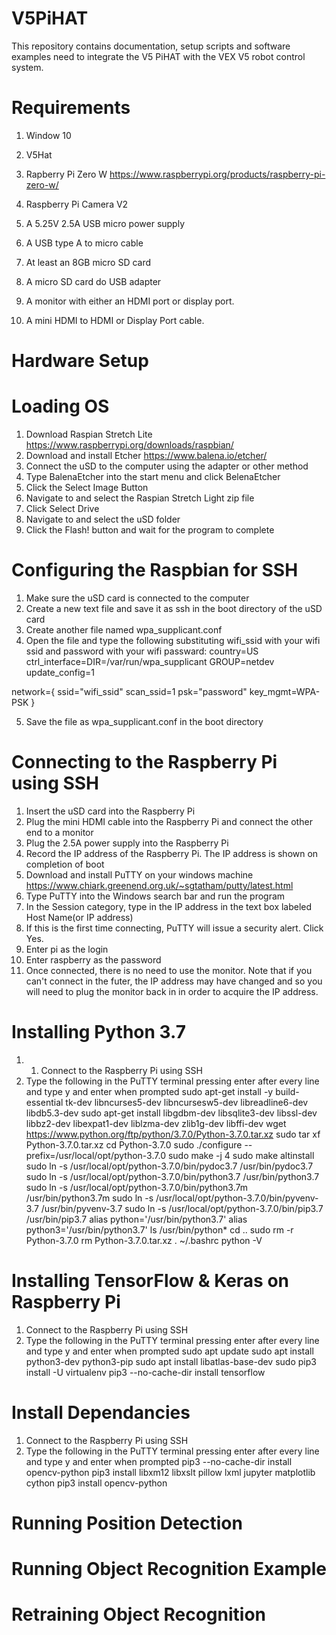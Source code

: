 # V5PiHAT
This repository contains documentation, setup scripts and software examples need to integrate the V5 PiHAT with the VEX V5 robot control system.

# Requirements
1. Window 10
2. V5Hat
3. Rapberry Pi Zero W
   https://www.raspberrypi.org/products/raspberry-pi-zero-w/
4. Raspberry Pi Camera V2
   
5. A 5.25V 2.5A USB micro power supply
6. A USB type A to micro cable
7. At least an 8GB micro SD card
8. A micro SD card do USB adapter
9. A monitor with either an HDMI port or display port.
10. A mini HDMI to HDMI or Display Port cable.
# Hardware Setup

# Loading OS
1. Download Raspian Stretch Lite https://www.raspberrypi.org/downloads/raspbian/
2. Download and install Etcher https://www.balena.io/etcher/
3. Connect the uSD to the computer using the adapter or other method
4. Type BalenaEtcher into the start menu and click BelenaEtcher
5. Click the Select Image Button
6. Navigate to and select the Raspian Stretch Light zip file
7. Click Select Drive
8. Navigate to and select the uSD folder
9. Click the Flash! button and wait for the program to complete

# Configuring the Raspbian for SSH
1. Make sure the uSD card is connected to the computer
2. Create a new text file and save it as ssh in the boot directory of the uSD card
3. Create another file named wpa_supplicant.conf
4. Open the file and type the following substituting wifi_ssid with your wifi ssid and password with your wifi passward:
country=US
ctrl_interface=DIR=/var/run/wpa_supplicant GROUP=netdev
update_config=1

network={
   ssid="wifi_ssid"
   scan_ssid=1
   psk="password"
   key_mgmt=WPA-PSK
   }

5. Save the file  as wpa_supplicant.conf in the boot directory

# Connecting to the Raspberry Pi using SSH
1. Insert the uSD card into the Raspberry Pi
2. Plug the mini HDMI cable into the Raspberry Pi and connect the other end to a monitor
3. Plug the 2.5A power supply into the Raspberry Pi
4. Record the IP address of the Raspberry Pi. The IP address is shown on completion of boot
5. Download and install PuTTY on your windows machine https://www.chiark.greenend.org.uk/~sgtatham/putty/latest.html
6. Type PuTTY into the Windows search bar and run the program
7. In the Session category, type in the IP address in the text box labeled Host Name(or IP address)
8. If this is the first time connecting, PuTTY will issue a security alert. Click Yes.
9. Enter pi as the login
10. Enter raspberry as the password
11. Once connected, there is no need to use the monitor. Note that if you can't connect in the futer, the IP address may have changed and so you will need to plug the monitor back in in order to acquire the IP address.

# Installing Python 3.7
1. 1. Connect to the Raspberry Pi using SSH
2. Type the following in the PuTTY terminal pressing enter after every line and type y and enter when prompted
      sudo apt-get install -y build-essential tk-dev libncurses5-dev libncursesw5-dev libreadline6-dev libdb5.3-dev
      sudo apt-get install libgdbm-dev libsqlite3-dev libssl-dev libbz2-dev libexpat1-dev liblzma-dev zlib1g-dev libffi-dev
      wget https://www.python.org/ftp/python/3.7.0/Python-3.7.0.tar.xz
      sudo tar xf Python-3.7.0.tar.xz
      cd Python-3.7.0
      sudo ./configure --prefix=/usr/local/opt/python-3.7.0
      sudo make -j 4
      sudo make altinstall
      sudo ln -s /usr/local/opt/python-3.7.0/bin/pydoc3.7 /usr/bin/pydoc3.7
      sudo ln -s /usr/local/opt/python-3.7.0/bin/python3.7 /usr/bin/python3.7
      sudo ln -s /usr/local/opt/python-3.7.0/bin/python3.7m /usr/bin/python3.7m
      sudo ln -s /usr/local/opt/python-3.7.0/bin/pyvenv-3.7 /usr/bin/pyvenv-3.7
      sudo ln -s /usr/local/opt/python-3.7.0/bin/pip3.7 /usr/bin/pip3.7
      alias python='/usr/bin/python3.7'
      alias python3='/usr/bin/python3.7'
      ls /usr/bin/python*
      cd ..
      sudo rm -r Python-3.7.0
      rm Python-3.7.0.tar.xz
      . ~/.bashrc
      python -V
      
# Installing TensorFlow & Keras on Raspberry Pi
1. Connect to the Raspberry Pi using SSH
2. Type the following in the PuTTY terminal pressing enter after every line and type y and enter when prompted
      sudo apt update
      sudo apt install python3-dev python3-pip
      sudo apt install libatlas-base-dev
      sudo pip3 install -U virtualenv
      pip3 --no-cache-dir install tensorflow
# Install Dependancies
1. Connect to the Raspberry Pi using SSH
2. Type the following in the PuTTY terminal pressing enter after every line and type y and enter when prompted
      pip3 --no-cache-dir install opencv-python
      pip3 install libxm12 libxslt pillow lxml jupyter matplotlib cython
      pip3 install opencv-python

# Running Position Detection

# Running Object Recognition Example

# Retraining Object Recognition
